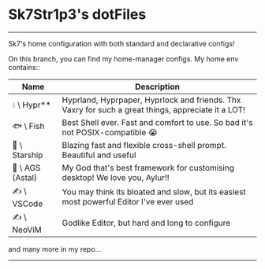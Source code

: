 <div class="head">
    <h1>Sk7Str1p3's dotFiles</h1>
</div>
<hr/>
<div class="body">
<p1>Sk7's home configuration with both standard and declarative configs!</p1>

<p1>On this branch, you can find my home-manager configs. My home env contains::<p1/>

| Name | Description |
| ---- | ---- |
|💧 \ Hypr** | Hyprland, Hyprpaper, Hyprlock and friends. Thx Vaxry for such a great things, appreciate it a LOT! |
|🐟 \ Fish | Best Shell ever. Fast and comfort to use. So bad it's not POSIX-compatible :sob: |
|🚀 \ Starship | Blazing fast and flexible cross-shell prompt. Beautiful and useful |
|💅 \ AGS (Astal) | My God that's best framework for customising desktop! We love you, Aylur!! |
|✍️ \ VSCode | You may think its bloated and slow, but its easiest most powerful Editor I've ever used |
|✍️ \ NeoViM | Godlike Editor, but hard and long to configure |
and many more in my repo...
</div>
<hr/>